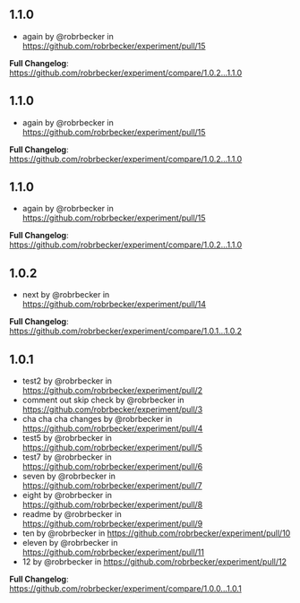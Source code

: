 ## 1.1.0

* again by @robrbecker in https://github.com/robrbecker/experiment/pull/15


**Full Changelog**: https://github.com/robrbecker/experiment/compare/1.0.2...1.1.0

## 1.1.0

* again by @robrbecker in https://github.com/robrbecker/experiment/pull/15


**Full Changelog**: https://github.com/robrbecker/experiment/compare/1.0.2...1.1.0

## 1.1.0

* again by @robrbecker in https://github.com/robrbecker/experiment/pull/15


**Full Changelog**: https://github.com/robrbecker/experiment/compare/1.0.2...1.1.0

## 1.0.2

* next by @robrbecker in https://github.com/robrbecker/experiment/pull/14


**Full Changelog**: https://github.com/robrbecker/experiment/compare/1.0.1...1.0.2

## 1.0.1

* test2 by @robrbecker in https://github.com/robrbecker/experiment/pull/2
* comment out skip check by @robrbecker in https://github.com/robrbecker/experiment/pull/3
* cha cha cha changes by @robrbecker in https://github.com/robrbecker/experiment/pull/4
* test5 by @robrbecker in https://github.com/robrbecker/experiment/pull/5
* test7 by @robrbecker in https://github.com/robrbecker/experiment/pull/6
* seven by @robrbecker in https://github.com/robrbecker/experiment/pull/7
* eight by @robrbecker in https://github.com/robrbecker/experiment/pull/8
* readme by @robrbecker in https://github.com/robrbecker/experiment/pull/9
* ten by @robrbecker in https://github.com/robrbecker/experiment/pull/10
* eleven by @robrbecker in https://github.com/robrbecker/experiment/pull/11
* 12 by @robrbecker in https://github.com/robrbecker/experiment/pull/12


**Full Changelog**: https://github.com/robrbecker/experiment/compare/1.0.0...1.0.1

